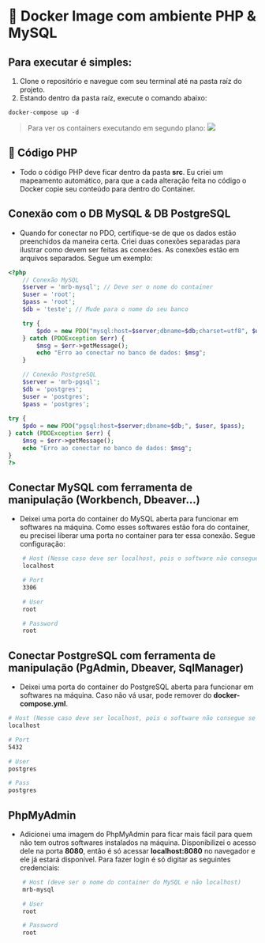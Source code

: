 # :whale: Docker Image com ambiente PHP & MySQL

## Para executar é simples:
1. Clone o repositório e navegue com seu terminal até na pasta raíz do projeto.
2. Estando dentro da pasta raíz, execute o comando abaixo:

```docker
docker-compose up -d
```

> Para ver os containers executando em segundo plano:
![](https://i.ibb.co/c25qqJN/screely-1589634012342.png)


## :elephant: Código PHP
* Todo o código PHP deve ficar dentro da pasta **src**. Eu criei um mapeamento automático, para que a cada alteração feita no código o Docker copie seu conteúdo para dentro do Container.

## Conexão com o DB MySQL & DB PostgreSQL
* Quando for conectar no PDO, certifique-se de que os dados estão preenchidos da maneira certa. Criei duas conexões separadas para ilustrar como devem ser feitas as conexões. As conexões estão em arquivos separados. Segue um exemplo:
```php
<?php
    // Conexão MySQL
    $server = 'mrb-mysql'; // Deve ser o nome do container
    $user = 'root';
    $pass = 'root';
    $db = 'teste'; // Mude para o nome do seu banco

    try {
        $pdo = new PDO("mysql:host=$server;dbname=$db;charset=utf8", $user, $pass);
    } catch (PDOException $err) {
        $msg = $err->getMessage();
        echo "Erro ao conectar no banco de dados: $msg";
    }

    // Conexão PostgreSQL
    $server = 'mrb-pgsql';
    $db = 'postgres';
    $user = 'postgres';
    $pass = 'postgres';
    
try {
    $pdo = new PDO("pgsql:host=$server;dbname=$db;", $user, $pass);
} catch (PDOException $err) {
    $msg = $err->getMessage();
    echo "Erro ao conectar no banco de dados: $msg";
}
?>
```

## Conectar MySQL com ferramenta de manipulação (Workbench, Dbeaver...)
* Deixei uma porta do container do MySQL aberta para funcionar em softwares na máquina. Como esses softwares estão fora do container, eu precisei liberar uma porta no container para ter essa conexão. Segue configuração:
```bash
    # Host (Nesse caso deve ser localhost, pois o software não consegue se conectar direto com o container)
    localhost

    # Port
    3306

    # User
    root

    # Password
    root
```

## Conectar PostgreSQL com ferramenta de manipulação (PgAdmin, Dbeaver, SqlManager)
* Deixei uma porta do container do PostgreSQL aberta para funcionar em softwares na máquina. Caso não vá usar, pode remover do **docker-compose.yml**.
```bash
# Host (Nesse caso deve ser localhost, pois o software não consegue se conectar direto com o container)
localhost

# Port
5432

# User
postgres

# Pass
postgres
```

## PhpMyAdmin
* Adicionei uma imagem do PhpMyAdmin para ficar mais fácil para quem não tem outros softwares instalados na máquina. Disponibilizei o acesso dele na porta **8080**, então é só acessar **localhost:8080** no navegador e ele já estará disponível. Para fazer login é só digitar as seguintes credenciais:
```bash
    # Host (deve ser o nome do container do MySQL e não localhost)
    mrb-mysql

    # User
    root

    # Password
    root
```
